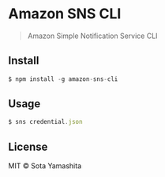 # Amazon SNS CLI

> Amazon Simple Notification Service CLI

## Install

```js
$ npm install -g amazon-sns-cli
```

## Usage

```js
$ sns credential.json
```

## License

MIT © Sota Yamashita
